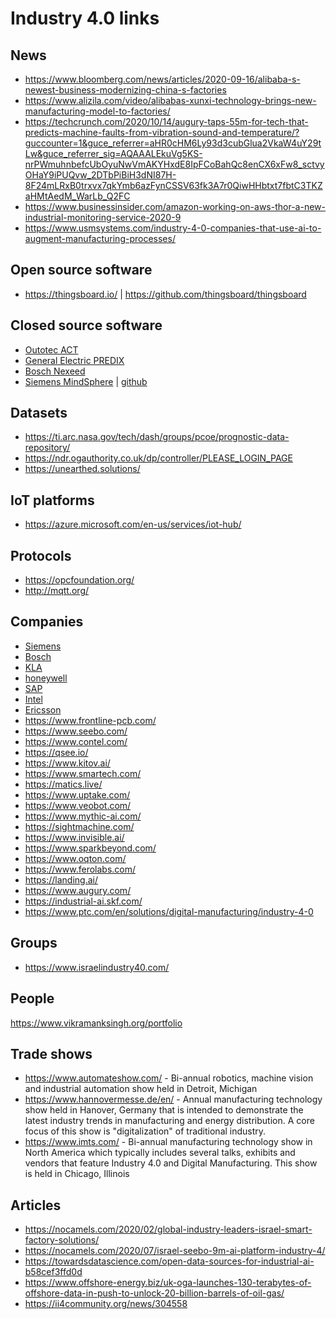 # Industry 4.0 links

## News
* https://www.bloomberg.com/news/articles/2020-09-16/alibaba-s-newest-business-modernizing-china-s-factories<br>
* https://www.alizila.com/video/alibabas-xunxi-technology-brings-new-manufacturing-model-to-factories/<br>
* https://techcrunch.com/2020/10/14/augury-taps-55m-for-tech-that-predicts-machine-faults-from-vibration-sound-and-temperature/?guccounter=1&guce_referrer=aHR0cHM6Ly93d3cubGlua2VkaW4uY29tLw&guce_referrer_sig=AQAAALEkuVg5KS-nrPWmuhnbefcUbOyuNwVmAKYHxdE8IpFCoBahQc8enCX6xFw8_sctvyOHaY9iPUQvw_2DTbPiBiH3dNI87H-8F24mLRxB0trxvx7qkYmb6azFynCSSV63fk3A7r0QiwHHbtxt7fbtC3TKZaHMtAedM_WarLb_Q2FC<br>
* https://www.businessinsider.com/amazon-working-on-aws-thor-a-new-industrial-monitoring-service-2020-9<br>
* https://www.usmsystems.com/industry-4-0-companies-that-use-ai-to-augment-manufacturing-processes/<br>

## Open source software
* https://thingsboard.io/ | https://github.com/thingsboard/thingsboard<br>

## Closed source software
* [Outotec ACT](https://www.outotec.com/products-and-services/technologies/analyzers-and-automation/act-advanced-process-control/) <br>
* [General Electric PREDIX](https://www.predix.io/)
* [Bosch Nexeed](https://www.bosch.com/stories/nexeed-production-performance-manager/)
* [Siemens MindSphere](https://siemens.mindsphere.io/en) | [github](https://github.com/mindsphere)

## Datasets
* https://ti.arc.nasa.gov/tech/dash/groups/pcoe/prognostic-data-repository/<br>
* https://ndr.ogauthority.co.uk/dp/controller/PLEASE_LOGIN_PAGE<br>
* https://unearthed.solutions/<br>

## IoT platforms
* https://azure.microsoft.com/en-us/services/iot-hub/<br>

## Protocols
* https://opcfoundation.org/<br>
* http://mqtt.org/<br>

## Companies
* [Siemens](https://new.siemens.com/global/en/products/automation.html)<br>
* [Bosch](https://www.bosch.com/products-and-services/connected-products-and-services/industry-4-0/)<br>
* [KLA](https://www.kla-tencor.com/solutions/ai)
* [honeywell](https://www.honeywell.com/en-us/industries/industrial-manufacturing)<br>
* [SAP](https://www.sap.com/israel/products/digital-supply-chain/industry-4-0.html)<br>
* [Intel](https://www.intel.com/content/www/us/en/internet-of-things/industrial-iot/overview.html)<br>
* [Ericsson](https://www.ericsson.com/en/ai-and-automation)<br>
* https://www.frontline-pcb.com/<br>
* https://www.seebo.com/<br>
* https://www.contel.com/<br>
* https://qsee.io/<br>
* https://www.kitov.ai/<br>
* https://www.smartech.com/<br>
* https://matics.live/<br>
* https://www.uptake.com/<br>
* https://www.veobot.com/<br>
* https://www.mythic-ai.com/<br>
* https://sightmachine.com/<br>
* https://www.invisible.ai/<br>
* https://www.sparkbeyond.com/<br>
* https://www.oqton.com/<br>
* https://www.ferolabs.com/<br>
* https://landing.ai/<br>
* https://www.augury.com/<br>
* https://industrial-ai.skf.com/<br>
* https://www.ptc.com/en/solutions/digital-manufacturing/industry-4-0<br>

## Groups
* https://www.israelindustry40.com/<br>

## People
https://www.vikramanksingh.org/portfolio

## Trade shows
* https://www.automateshow.com/ - Bi-annual robotics, machine vision and industrial automation show held in Detroit, Michigan<br>
* https://www.hannovermesse.de/en/ - Annual manufacturing technology show held in Hanover, Germany that is intended to demonstrate the latest industry trends in manufacturing and energy distribution. A core focus of this show is "digitalization" of traditional industry.<br>
* https://www.imts.com/ - Bi-annual manufacturing technology show in North America which typically includes several talks, exhibits and vendors that feature Industry 4.0 and Digital Manufacturing. This show is held in Chicago, Illinois

## Articles
* https://nocamels.com/2020/02/global-industry-leaders-israel-smart-factory-solutions/<br>
* https://nocamels.com/2020/07/israel-seebo-9m-ai-platform-industry-4/<br>
* https://towardsdatascience.com/open-data-sources-for-industrial-ai-b58cef3ffd0d<br>
* https://www.offshore-energy.biz/uk-oga-launches-130-terabytes-of-offshore-data-in-push-to-unlock-20-billion-barrels-of-oil-gas/<br>
* https://ii4community.org/news/304558<br>
